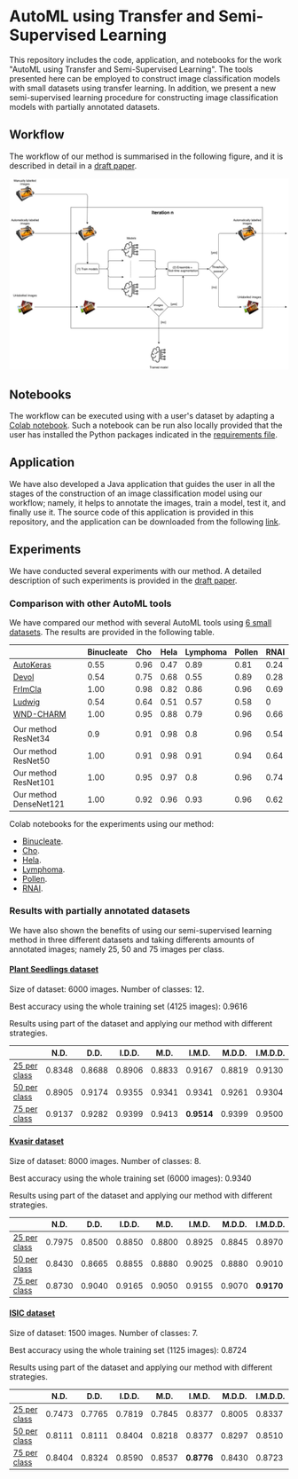 # AutoML using Transfer and Semi-Supervised Learning

This repository includes the code, application, and notebooks for the work "AutoML using Transfer and Semi-Supervised Learning". 
The tools presented here can be employed to construct image classification models with small datasets using transfer learning.
In addition, we present a new semi-supervised learning procedure for constructing image classification models with partially 
annotated datasets. 

## Workflow

The workflow of our method is summarised in the following figure, and it is described in detail in a [draft paper](assets/draft.pdf).

![workflow](assets/workflow.jpg)

## Notebooks

The workflow can be executed using with a user's dataset by adapting a [Colab notebook](https://colab.research.google.com/drive/1U303O_dBDzIDnPxasaTXEsJS1vgUmXse). Such a notebook can be run also locally 
provided that the user has installed the Python packages indicated in the [requirements file](assets/requirementsFastAI.txt).

## Application

We have also developed a Java application that guides the user in all the stages of the construction of an image classification model using our workflow; 
namely, it helps to annotate the images, train a model, test it, and finally use it. The source code of this application is provided
in this repository, and the application can be downloaded from the following [link]().

## Experiments

We have conducted several experiments with our method. A detailed description of such experiments is provided in the [draft paper](assets/draft.pdf).

### Comparison with other AutoML tools

We have compared our method with several AutoML tools using [6 small datasets](https://ome.grc.nia.nih.gov/iicbu2008/). The results are provided in the following table.

|| Binucleate |Cho | Hela | Lymphoma | Pollen| RNAI |
|-----------|-----------|-----------|-----------|-----------|-----------|-----------|
 [AutoKeras](https://autokeras.com/) | 0.55 | 0.96 | 0.47 | 0.89 | 0.81 | 0.24|
 [Devol](https://github.com/joeddav/devol) | 0.54 | 0.75 | 0.68 | 0.55 | 0.89 | 0.28|
 [FrImCla](https://github.com/ManuGar/FrImCla) | 1.00 | 0.98 | 0.82 | 0.86 | 0.96 | 0.69|
 [Ludwig](https://uber.github.io/ludwig/) | 0.54 | 0.64 | 0.51 | 0.57 | 0.58 | 0|
 [WND-CHARM](https://github.com/wnd-charm/wnd-charm) | 1.00 | 0.95 | 0.88 | 0.79 | 0.96 | 0.66|
||||||||
Our method ResNet34 | 0.9 | 0.91 | 0.98 | 0.8 | 0.96 | 0.54|
Our method ResNet50 | 1.00 | 0.91 | 0.98 | 0.91 | 0.94 | 0.64|
Our method ResNet101 | 1.00 | 0.95 | 0.97 | 0.8 | 0.96 | 0.74|
Our method DenseNet121 | 1.00 | 0.92 | 0.96 | 0.93 | 0.96 | 0.62|

Colab notebooks for the experiments using our method:
- [Binucleate](https://colab.research.google.com/drive/1PHY1fLevi040LJKQk73xnJnNfMsSvvV_).
- [Cho](https://colab.research.google.com/drive/1rgz5U2FZYZpsuK0fBWW1VfetVxWt9FXq).
- [Hela](https://colab.research.google.com/drive/1ffZXAlOCwhPhIxbiFUsWS23hl19EA9rd).
- [Lymphoma](https://colab.research.google.com/drive/14ei4d10EGLJRpo5IN2l-XYevqqAJ6_Nc).
- [Pollen](https://colab.research.google.com/drive/1NBZOhA1_DRZRYE2EPdmWl0E27Z9adF8y).
- [RNAI](https://colab.research.google.com/drive/1LpN38mM1jSGxg5_6BXL3w_UaZJR08bGC).

### Results with partially annotated datasets

We have also shown the benefits of using our semi-supervised learning method in three different datasets and taking differents amounts of annotated images; namely 25, 50 and 75 images per class. 

#### [Plant Seedlings dataset](https://arxiv.org/abs/1711.05458)

Size of dataset: 6000 images. Number of classes: 12.

Best accuracy using the whole training set (4125 images): 0.9616

Results using part of the dataset and applying our method with different strategies. 

  | | N.D. | D.D. | I.D.D. | M.D. | I.M.D. | M.D.D. | I.M.D.D. |
|------|------|------|------|------|------|------|------|
  [25 per class](https://colab.research.google.com/drive/1U303O_dBDzIDnPxasaTXEsJS1vgUmXse) | 0.8348 | 0.8688 | 0.8906 | 0.8833 | 0.9167 | 0.8819 | 0.9130|
  [50 per class](https://colab.research.google.com/drive/1fgj4VFirrZ37LFZKifEZCpsN9EKG0XYx) | 0.8905 | 0.9174 | 0.9355 | 0.9341 | 0.9341 | 0.9261 | 0.9304|
  [75 per class](https://colab.research.google.com/drive/14P13GVlU2ux1EQedoNK762j7XYp0rXWI) | 0.9137 | 0.9282 | 0.9399 | 0.9413 | **0.9514** | 0.9399 | 0.9500|


#### [Kvasir dataset](http://doi.acm.org/10.1145/3083187.3083212)

Size of dataset: 8000 images. Number of classes: 8.

Best accuracy using the whole training set (6000 images): 0.9340

Results using part of the dataset and applying our method with different strategies. 

  | | N.D. | D.D. | I.D.D. | M.D. | I.M.D. | M.D.D. | I.M.D.D. |
|------|------|------|------|------|------|------|------|
 [25 per class](https://colab.research.google.com/drive/1bSCiR25a4AQ1-JNL8cIQESXXAeLcXzKC) | 0.7975 | 0.8500 | 0.8850 | 0.8800 | 0.8925 | 0.8845 | 0.8970|
 [50 per class](https://colab.research.google.com/drive/1ACV4JzssjNUn-0J6IEei65j625QT7MKZ) | 0.8430 | 0.8665 | 0.8855 | 0.8880 | 0.9025 | 0.8880 | 0.9010|
 [75 per class](https://colab.research.google.com/drive/1B5q-Y7yDM9zsxi9zw1v2bdbnKZP3UHNk) | 0.8730 | 0.9040 | 0.9165 | 0.9050 | 0.9155 | 0.9070 | **0.9170**|


#### [ISIC dataset](https://arxiv.org/abs/1902.03368)

Size of dataset: 1500 images. Number of classes: 7.

Best accuracy using the whole training set (1125 images): 0.8724

Results using part of the dataset and applying our method with different strategies. 

  | | N.D. | D.D. | I.D.D. | M.D. | I.M.D. | M.D.D. | I.M.D.D. |
|------|------|------|------|------|------|------|------|
 [25 per class](https://colab.research.google.com/drive/1dA8OCpL2uIcgXsC566f4_nYA_6rjyX_2) | 0.7473 | 0.7765 | 0.7819 | 0.7845 | 0.8377 | 0.8005 | 0.8337 |
 [50 per class](https://colab.research.google.com/drive/1sSLw5t_iDF8uHDyax5rMwsXVvu_4F9fi) | 0.8111 | 0.8111  | 0.8404 | 0.8218 | 0.8377 | 0.8297 | 0.8510 |
 [75 per class](https://colab.research.google.com/drive/1TIpG-duY78DJlDmfmkDQ3jnWrQY1HMYX) | 0.8404 | 0.8324 | 0.8590 | 0.8537 | **0.8776** | 0.8430 | 0.8723|




